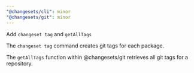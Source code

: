 ```yaml
---
"@changesets/cli": minor
"@changesets/git": minor
---
```


Add `changeset tag` and `getAllTags`

The `changeset tag` command creates git tags for each package.

The `getAllTags` function within @changesets/git retrieves all git tags for a repository.
